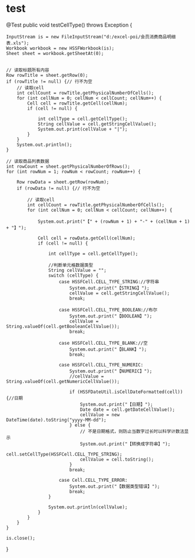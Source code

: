 # test
@Test
public void testCellType() throws Exception {

    InputStream is = new FileInputStream("d:/excel-poi/会员消费商品明细表.xls");
    Workbook workbook = new HSSFWorkbook(is);
    Sheet sheet = workbook.getSheetAt(0);


    // 读取标题所有内容
    Row rowTitle = sheet.getRow(0);
    if (rowTitle != null) {// 行不为空
        // 读取cell
        int cellCount = rowTitle.getPhysicalNumberOfCells();
        for (int cellNum = 0; cellNum < cellCount; cellNum++) {
            Cell cell = rowTitle.getCell(cellNum);
            if (cell != null) {

                int cellType = cell.getCellType();
                String cellValue = cell.getStringCellValue();
                System.out.print(cellValue + "|");
            }
        }
        System.out.println();
    }

    // 读取商品列表数据
    int rowCount = sheet.getPhysicalNumberOfRows();
    for (int rowNum = 1; rowNum < rowCount; rowNum++) {

        Row rowData = sheet.getRow(rowNum);
        if (rowData != null) {// 行不为空

            // 读取cell
            int cellCount = rowTitle.getPhysicalNumberOfCells();
            for (int cellNum = 0; cellNum < cellCount; cellNum++) {

                System.out.print("【" + (rowNum + 1) + "-" + (cellNum + 1) + "】");

                Cell cell = rowData.getCell(cellNum);
                if (cell != null) {

                    int cellType = cell.getCellType();

                    //判断单元格数据类型
                    String cellValue = "";
                    switch (cellType) {
                        case HSSFCell.CELL_TYPE_STRING://字符串
                            System.out.print("【STRING】");
                            cellValue = cell.getStringCellValue();
                            break;

                        case HSSFCell.CELL_TYPE_BOOLEAN://布尔
                            System.out.print("【BOOLEAN】");
                            cellValue = String.valueOf(cell.getBooleanCellValue());
                            break;

                        case HSSFCell.CELL_TYPE_BLANK://空
                            System.out.print("【BLANK】");
                            break;

                        case HSSFCell.CELL_TYPE_NUMERIC:
                            System.out.print("【NUMERIC】");
                            //cellValue = String.valueOf(cell.getNumericCellValue());

                            if (HSSFDateUtil.isCellDateFormatted(cell)) {//日期
                                System.out.print("【日期】");
                                Date date = cell.getDateCellValue();
                                cellValue = new DateTime(date).toString("yyyy-MM-dd");
                            } else {
                                // 不是日期格式，则防止当数字过长时以科学计数法显示
                                System.out.print("【转换成字符串】");
                                cell.setCellType(HSSFCell.CELL_TYPE_STRING);
                                cellValue = cell.toString();
                            }
                            break;

                        case Cell.CELL_TYPE_ERROR:
                            System.out.print("【数据类型错误】");
                            break;
                    }

                    System.out.println(cellValue);
                }
            }
        }
    }

    is.close();
}
